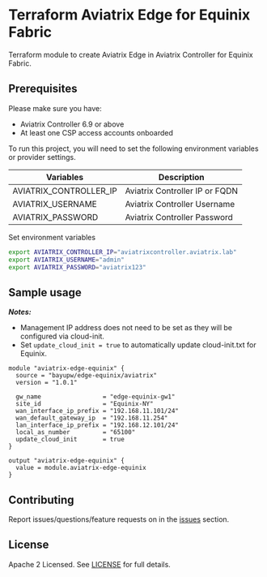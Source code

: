 # Terraform Aviatrix Edge for Equinix Fabric

Terraform module to create Aviatrix Edge in Aviatrix Controller for Equinix Fabric.

## Prerequisites

Please make sure you have:
- Aviatrix Controller 6.9 or above
- At least one CSP access accounts onboarded

To run this project, you will need to set the following environment variables or provider settings.

Variables | Description
--- | ---
AVIATRIX_CONTROLLER_IP | Aviatrix Controller IP or FQDN 
AVIATRIX_USERNAME | Aviatrix Controller Username
AVIATRIX_PASSWORD | Aviatrix Controller Password

Set environment variables

```bash
export AVIATRIX_CONTROLLER_IP="aviatrixcontroller.aviatrix.lab"
export AVIATRIX_USERNAME="admin"
export AVIATRIX_PASSWORD="aviatrix123"
```

## Sample usage

**_Notes:_** 
* Management IP address does not need to be set as they will be configured via cloud-init.
* Set ```update_cloud_init = true``` to automatically update cloud-init.txt for Equinix.

```hcl
module "aviatrix-edge-equinix" {
  source = "bayupw/edge-equinix/aviatrix"
  version = "1.0.1"

  gw_name                 = "edge-equinix-gw1"
  site_id                 = "Equinix-NY"
  wan_interface_ip_prefix = "192.168.11.101/24"
  wan_default_gateway_ip  = "192.168.11.254"
  lan_interface_ip_prefix = "192.168.12.101/24"
  local_as_number         = "65100"
  update_cloud_init       = true
}

output "aviatrix-edge-equinix" {
  value = module.aviatrix-edge-equinix
}
```

## Contributing

Report issues/questions/feature requests on in the [issues](https://github.com/bayupw/terraform-aviatrix-edge-equinix/issues/new) section.

## License

Apache 2 Licensed. See [LICENSE](https://github.com/bayupw/terraform-aviatrix-edge-equinix/tree/master/LICENSE) for full details.